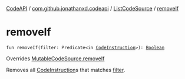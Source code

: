[CodeAPI](../../index.md) / [com.github.jonathanxd.codeapi](../index.md) / [ListCodeSource](index.md) / [removeIf](.)

# removeIf

`fun removeIf(filter: Predicate<in `[`CodeInstruction`](../-code-instruction.md)`>): `[`Boolean`](https://kotlinlang.org/api/latest/jvm/stdlib/kotlin/-boolean/index.html)

Overrides [MutableCodeSource.removeIf](../-mutable-code-source/remove-if.md)

Removes all [CodeInstruction](../-code-instruction.md)s that matches [filter](remove-if.md#com.github.jonathanxd.codeapi.ListCodeSource$removeIf(java.util.function.Predicate((com.github.jonathanxd.codeapi.CodeInstruction)))/filter).

